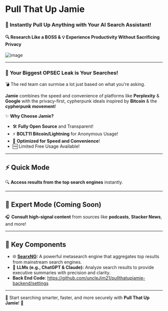 # Pull That Up Jamie  
### 🚀 Instantly Pull Up Anything with Your AI Search Assistant!  
#### 🔍 Research Like a BOSS & 💡 Experience Productivity Without Sacrificing Privacy  

![image](https://github.com/user-attachments/assets/fefa7794-5db7-41cd-bc8f-e2e363c1bedd)  

---

### 🔐 **Your Biggest OPSEC Leak is Your Searches!**  
💣 The red team can surmise a lot just based on what you're asking.  

**Jamie** combines the speed and convenience of platforms like **Perplexity** & **Google** with the privacy-first, cypherpunk ideals inspired by **Bitcoin** & the **cypherpunk movement**!  

✨ **Why Choose Jamie?**  
- 🛠️ **Fully Open Source** and Transparent!  
- ⚡ **BOLT11 Bitcoin/Lightning** for Anonymous Usage!  
- 🚄 **Optimized for Speed and Convenience**!  
- 🆓 Limited Free Usage Available!  

---

## ⚡ Quick Mode  
🔍 **Access results from the top search engines** instantly.  

---

## 🌟 Expert Mode (Coming Soon)  
🎧 **Consult high-signal content** from sources like **podcasts**, **Stacker News**, and more!  

---

## 🧩 **Key Components**  
- 🌐 **[SearxNG](https://github.com/searxng/searxng):** A powerful metasearch engine that aggregates top results from mainstream search engines.  
- 🤖 **LLMs (e.g., ChatGPT & Claude):** Analyze search results to provide executive summaries with precision and clarity.
- **Back End Code**: https://github.com/uncleJim21/pullthatupjamie-backend/settings

---

🎉 Start searching smarter, faster, and more securely with **Pull That Up Jamie**! 🚀 
